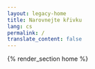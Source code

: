 ```yaml
---
layout: legacy-home
title: Narovnejte křivku
lang: cs
permalink: /
translate_content: false
---
```


{% render_section home %}
